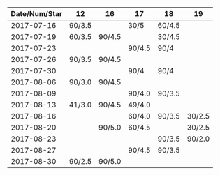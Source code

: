Date/Num/Star   | 12     | 16     | 17     | 18     | 19     
----------------|--------|--------|--------|--------|--------
2017-07-16      | 90/3.5 |        | 30/5   | 60/4.5 |        
2017-07-19      | 60/3.5 | 90/4.5 |        | 30/4.5 |        
2017-07-23      |        |        | 90/4.5 | 90/4   |        
2017-07-26      | 90/3.5 | 90/4.5 |        |        |        
2017-07-30      |        |        | 90/4   | 90/4   |        
2017-08-06      | 90/3.0 | 90/4.5 |        |        |        
2017-08-09      |        |        | 90/4.0 | 90/3.5 |        
2017-08-13      | 41/3.0 | 90/4.5 | 49/4.0 |        |        
2017-08-16      |        |        | 60/4.0 | 90/3.5 | 30/2.5 
2017-08-20      |        | 90/5.0 | 60/4.5 |        | 30/2.5 
2017-08-23      |        |        |        | 90/3.5 | 90/2.0
2017-08-27      |        |        | 90/4.5 | 90/3.5 |       
2017-08-30      | 90/2.5 | 90/5.0 |        |        |       

